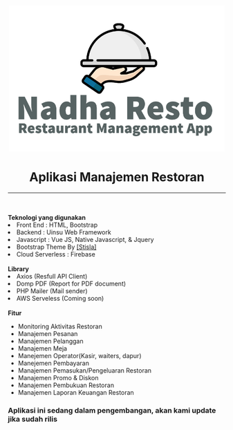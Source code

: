 <p align='center'>
<img src='https://github.com/haxorsprogramming/All-Project/blob/master/nadha_produk/nadha_resto.png?raw=true' width='500px'>
</p>

<h1 align="center">Aplikasi Manajemen Restoran</h1>

<hr/>
<br/><br/>
<b>Teknologi yang digunakan</b>
<li>Front End : HTML, Bootstrap</li>
<li>Backend : Uinsu Web Framework</li>
<li>Javascript : Vue JS, Native Javascript, & Jquery</li>
<li>Bootstrap Theme By <a href='https://demo.getstisla.com/index.html'>[Stisla]</a></li>
<li>Cloud Serverless : Firebase</li>
<br/>
<b>Library</b>
<li>Axios (Resfull API Client)</li>
<li>Domp PDF (Report for PDF document)</li>
<li>PHP Mailer (Mail sender)</li>
<li>AWS Serveless (Coming soon)</li>
<br/>
<b>Fitur</b>
<ul>
<li>Monitoring Aktivitas Restoran</li>
<li>Manajemen Pesanan</li>
<li>Manajemen Pelanggan</li>
<li>Manajemen Meja</li>
<li>Manejemen Operator(Kasir, waiters, dapur)</li>
<li>Manejemen Pembayaran</li>
<li>Manajemen Pemasukan/Pengeluaran Restoran</li>
<li>Manajemen Promo & Diskon</li>
<li>Manajemen Pembukuan Restoran</li>
<li>Manajemen Laporan Keuangan Restoran</li>
</ul>

<h3><b>Aplikasi ini sedang dalam pengembangan, akan kami update jika sudah rilis</b></h3>
